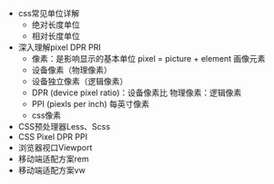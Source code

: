- css常见单位详解
  - 绝对长度单位
  - 相对长度单位
- 深入理解pixel DPR PRI
  - 像素：是影响显示的基本单位 pixel = picture + element 画像元素
  - 设备像素（物理像素）
  - 设备独立像素（逻辑像素）
  - DPR (device pixel ratio)：设备像素比  物理像素：逻辑像素
  - PPI (piexls per inch) 每英寸像素
  - css像素
- CSS预处理器Less、Scss
- CSS Pixel DPR PPI
- 浏览器视口Viewport
- 移动端适配方案rem
- 移动端适配方案vw